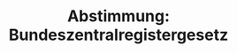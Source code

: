 ---
abstimmung:
  abstimmung: 3
  bundestagssitzung: 63
  datum: 20. Oktober 2022
  legislaturperiode: 20
categories:
- Todo
data:
- title: Abstimmungsergebnis 20221020_3.pdf
  url: /res/2025-btw/abstimmungsergebnisse/20221020_3.pdf
- title: Abstimmungsergebnis 20221020_3_xls.xlsx
  url: /res/2025-btw/abstimmungsergebnisse/20221020_3_xls.xlsx
- title: Abstimmungsergebnis 20221020_3_xls.csv
  url: /res/2025-btw/abstimmungsergebnisse_csv/20221020_3_xls.csv
documents:
- local: /res/2025-btw/drucksachen/2003708.pdf
  summary: '### Gesetzesentwurf der Bundesregierung: Änderung des Bundeszentralregistergesetzes


    Dieser Gesetzesentwurf passt das Bundeszentralregistergesetz an das Handels- und
    Kooperationsabkommen mit Großbritannien und die Verordnung (EU) 2019/816 an.  Er
    verbessert den Datenschutz und integriert Digitalisierungsvorhaben.



    **Kernpunkte und Ziele:**


    * Anpassung an das Handels- und Kooperationsabkommen mit Großbritannien

    * Umsetzung der Verordnung (EU) 2019/816 (ECRIS-TCN) inkl. Flagging

    * Verbesserung des Datenschutzes

    * Anpassung an Digitalisierungsvorhaben des Bundes'
  title: Drucksache 20/3708
  url: https://dserver.bundestag.de/btd/20/037/2003708.pdf
- local: /res/2025-btw/drucksachen/2004085.pdf
  summary: '### Beschlussempfehlung und Bericht des Rechtsausschusses


    Der Rechtsausschuss empfiehlt die Annahme des Gesetzentwurfs der Bundesregierung
    zur Änderung des Bundeszentralregistergesetzes.  **Kernpunkte und Ziele:** Anpassung
    an das Handels- und Kooperationsabkommen mit Großbritannien, Umsetzung der Verordnung
    (EU) 2019/816,  Digitalisierungsvorhaben, Datenschutzverbesserungen, Ergänzung
    des StGB um einen neuen Straftatbestand zum öffentlichen Billigen, Leugnen und
    Verharmlosen von Völkermord, Verbrechen gegen die Menschlichkeit und Kriegsverbrechen.

    '
  title: Drucksache 20/4085
  url: https://dserver.bundestag.de/btd/20/040/2004085.pdf
ergebnis:
  AfD:
    enthaltung: 0
    gesamt: 79
    ja: 0
    nein: 63
    nichtabgegeben: 16
    ungueltig: 0
  Bündnis 90/Die Grünen:
    enthaltung: 0
    gesamt: 118
    ja: 98
    nein: 0
    nichtabgegeben: 20
    ungueltig: 0
  CDU/CSU:
    enthaltung: 0
    gesamt: 197
    ja: 155
    nein: 0
    nichtabgegeben: 42
    ungueltig: 0
  Die Linke:
    enthaltung: 1
    gesamt: 39
    ja: 0
    nein: 26
    nichtabgegeben: 12
    ungueltig: 0
  FDP:
    enthaltung: 0
    gesamt: 91
    ja: 79
    nein: 0
    nichtabgegeben: 12
    ungueltig: 0
  Fraktionslos:
    enthaltung: 1
    gesamt: 5
    ja: 0
    nein: 3
    nichtabgegeben: 1
    ungueltig: 0
  SPD:
    enthaltung: 0
    gesamt: 205
    ja: 182
    nein: 0
    nichtabgegeben: 23
    ungueltig: 0
layout: abstimmung
links:
- title: Link zu bundestag.de
  url: https://www.bundestag.de/parlament/plenum/abstimmung/abstimmung?id=805
preview: 'Deutscher Bundestag


  63. Sitzung des Deutschen Bundestages

  am Donnerstag, 20. Oktober 2022


  Endgültiges Ergebnis der Namentlichen Abstimmung Nr. 3


  Gesetzentwurf der Bundesregierung

  Entwurf eines Achten Gesetzes zur Änderung des Bundeszentralregistergesetzes

  - Drucksachen 20/3708 und 20/4085 -'
tags:
- Todo
title: 'Abstimmung: Bundeszentralregistergesetz'
---